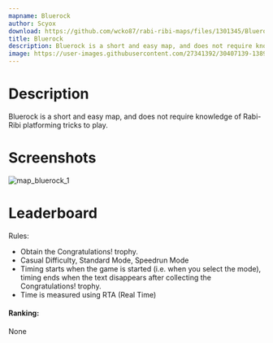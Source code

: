 ```yaml
---
mapname: Bluerock
author: Scyox
download: https://github.com/wcko87/rabi-ribi-maps/files/1301345/Bluerock.zip
title: Bluerock
description: Bluerock is a short and easy map, and does not require knowledge of Rabi-Ribi platforming tricks to play.
image: https://user-images.githubusercontent.com/27341392/30407139-1389ecc0-9929-11e7-8341-56481ea88a93.jpg
---
```

# Description

Bluerock is a short and easy map, and does not require knowledge of Rabi-Ribi platforming tricks to play.

# Screenshots

![map_bluerock_1](https://user-images.githubusercontent.com/27341392/30407139-1389ecc0-9929-11e7-8341-56481ea88a93.jpg)

# Leaderboard

Rules:
* Obtain the Congratulations! trophy.
* Casual Difficulty, Standard Mode, Speedrun Mode
* Timing starts when the game is started (i.e. when you select the mode), timing ends when the text disappears after collecting the Congratulations! trophy.
* Time is measured using RTA (Real Time)

#### Ranking:

None
